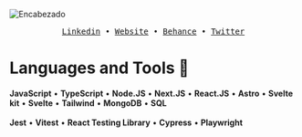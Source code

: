 ![Encabezado](https://res.cloudinary.com/dhpxqwsym/image/upload/v1695400996/portfolio/Github_oba0eu.png)

<div align='center'>
  <samp>
    <a href='https://www.linkedin.com/in/daniel-prieto-dpg'>Linkedin</a> •
    <a href='https://dpg-code.vercel.app'>Website</a> •
    <a href='https://www.behance.net/danielprieto7'>Behance</a> •
    <a href='https://twitter.com/DanielPriGa'>Twitter</a>
  </samp>
</div>

# Languages and Tools 🚀
<div align="left">
  <b>JavaScript</b> •
  <b>TypeScript</b> •
  <b>Node.JS</b> •
  <b>Next.JS</b> •
  <b>React.JS</b> •
  <b>Astro</b> •
  <b>Svelte kit</b> •
  <b>Svelte</b> •
  <b>Tailwind</b> •
  <b>MongoDB</b> •
  <b>SQL</b>
</div>
<br>
<div align="left">
  <b>Jest</b> •
  <b>Vitest</b> •
  <b>React Testing Library</b> •
  <b>Cypress</b> •
  <b>Playwright</b>
</div>

